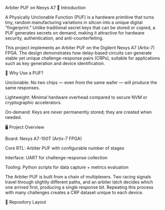 Arbiter PUF on Nexys A7
🔑 Introduction

A Physically Unclonable Function (PUF) is a hardware primitive that turns tiny, random manufacturing variations in silicon into a unique digital “fingerprint.” Unlike traditional secret keys that can be stored or copied, a PUF generates secrets on demand, making it attractive for hardware security, authentication, and anti-counterfeiting.

This project implements an Arbiter PUF on the Digilent Nexys A7 (Artix-7) FPGA. The design demonstrates how delay-based circuits can generate stable yet unique challenge-response pairs (CRPs), suitable for applications such as key generation and device identification.

🚀 Why Use a PUF?

Unclonable: No two chips — even from the same wafer — will produce the same responses.

Lightweight: Minimal hardware overhead compared to secure NVM or cryptographic accelerators.

On-demand: Keys are never permanently stored; they are created when needed.

🖥️ Project Overview

Board: Nexys A7-100T (Artix-7 FPGA)

Core RTL: Arbiter PUF with configurable number of stages

Interface: UART for challenge-response collection

Tooling: Python scripts for data capture + metrics evaluation

The Arbiter PUF is built from a chain of multiplexers. Two racing signals travel through slightly different paths, and an arbiter latch decides which one arrived first, producing a single response bit. Repeating this process with many challenges creates a CRP dataset unique to each device.

📂 Repository Layout
